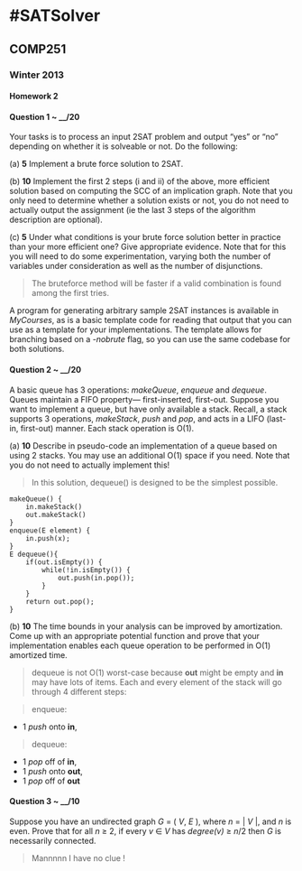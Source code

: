 #SATSolver
=============

## COMP251

### Winter 2013

#### Homework 2


#### Question 1 ~ __/20

Your tasks is to process an input 2SAT problem and output “yes” or “no” depending on whether it is
solveable or not. Do the following:


(a) **5** Implement a brute force solution to 2SAT.

(b) **10** Implement the first 2 steps (i and ii) of the above, more efficient solution based on computing the SCC of an implication graph. Note that you only need to determine whether a solution exists or not, you do not need to actually output the assignment (ie the last 3 steps of the algorithm description are optional).

(c) **5** Under what conditions is your brute force solution better in practice than your more efficient one? Give appropriate evidence. Note that for this you will need to do some experimentation, varying both the number of variables under consideration as well as the number of disjunctions.

> The bruteforce method will be faster if a valid combination is found among the first tries.

A program for generating arbitrary sample 2SAT instances is available in *MyCourses*, as is a basic template code for reading that output that you can use as a template for your implementations. The template allows for branching based on a *-nobrute* flag, so you can use the same codebase for both solutions.


#### Question 2 ~ __/20


A basic queue has 3 operations: *makeQueue*, *enqueue* and *dequeue*. Queues maintain a FIFO property—
first-inserted, first-out.
Suppose you want to implement a queue, but have only available a stack. Recall, a stack supports 3 operations, *makeStack*, *push* and *pop*, and acts in a LIFO (last-in, first-out) manner. Each stack operation is O(1).


(a) **10** Describe in pseudo-code an implementation of a queue based on using 2 stacks. You may use an additional O(1) space if you need. Note that you do not need to actually implement this!

> In this solution, dequeue() is designed to be the simplest possible.

	makeQueue() {
		in.makeStack()
		out.makeStack()
	}
	enqueue(E element) {
		in.push(x);
	}
	E dequeue(){
		if(out.isEmpty()) {
			while(!in.isEmpty()) {
				out.push(in.pop());
			}
		}
		return out.pop();
	}

(b) **10** The time bounds in your analysis can be improved by amortization. Come up with an appropriate potential function and prove that your implementation enables each queue operation to be performed in O(1) amortized time.

> dequeue is not O(1) worst-case because **out** might be empty and **in** may have lots of items.
Each and every element of the stack will go through 4 different steps:

> enqueue:
* 1 *push* onto **in**,
> dequeue:
* 1 *pop* off of **in**,
* 1 *push* onto **out**,
* 1 *pop* off of **out**




#### Question 3 ~ __/10


Suppose you have an undirected graph *G* = ( *V*, *E* ), where *n* = | *V* |, and *n* is even. Prove that for all *n* ≥ 2, if every *v* ∈ *V* has *degree(v)* ≥ *n*/2 then *G* is necessarily connected.

> Mannnnn I have no clue !



